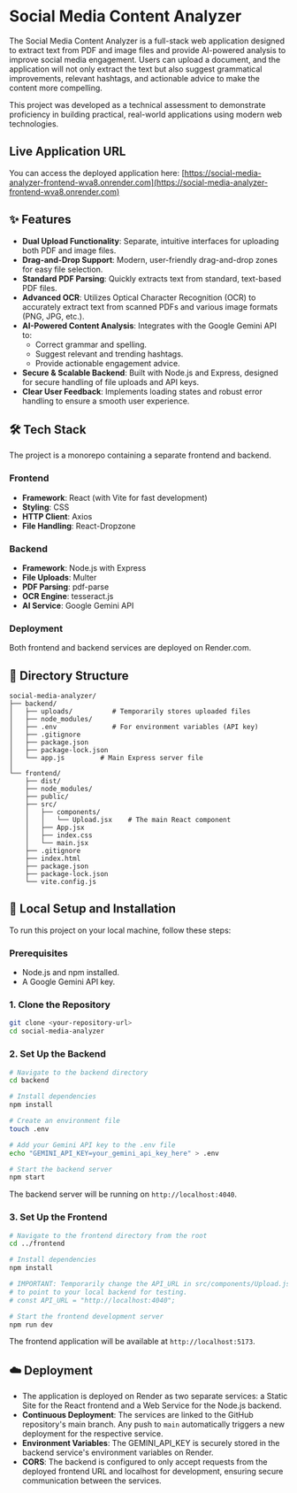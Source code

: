 

# Social Media Content Analyzer

The Social Media Content Analyzer is a full-stack web application designed to extract text from PDF and image files and provide AI-powered analysis to improve social media engagement. Users can upload a document, and the application will not only extract the text but also suggest grammatical improvements, relevant hashtags, and actionable advice to make the content more compelling.

This project was developed as a technical assessment to demonstrate proficiency in building practical, real-world applications using modern web technologies.

## Live Application URL
You can access the deployed application here:
[https://social-media-analyzer-frontend-wva8.onrender.com](https://social-media-analyzer-frontend-wva8.onrender.com)

## ✨ Features
- **Dual Upload Functionality**: Separate, intuitive interfaces for uploading both PDF and image files.
- **Drag-and-Drop Support**: Modern, user-friendly drag-and-drop zones for easy file selection.
- **Standard PDF Parsing**: Quickly extracts text from standard, text-based PDF files.
- **Advanced OCR**: Utilizes Optical Character Recognition (OCR) to accurately extract text from scanned PDFs and various image formats (PNG, JPG, etc.).
- **AI-Powered Content Analysis**: Integrates with the Google Gemini API to:
  - Correct grammar and spelling.
  - Suggest relevant and trending hashtags.
  - Provide actionable engagement advice.
- **Secure & Scalable Backend**: Built with Node.js and Express, designed for secure handling of file uploads and API keys.
- **Clear User Feedback**: Implements loading states and robust error handling to ensure a smooth user experience.

## 🛠️ Tech Stack
The project is a monorepo containing a separate frontend and backend.

### Frontend
- **Framework**: React (with Vite for fast development)
- **Styling**: CSS
- **HTTP Client**: Axios
- **File Handling**: React-Dropzone

### Backend
- **Framework**: Node.js with Express
- **File Uploads**: Multer
- **PDF Parsing**: pdf-parse
- **OCR Engine**: tesseract.js
- **AI Service**: Google Gemini API

### Deployment
Both frontend and backend services are deployed on Render.com.

## 📁 Directory Structure
```
social-media-analyzer/
├── backend/
│   ├── uploads/          # Temporarily stores uploaded files
│   ├── node_modules/
│   ├── .env              # For environment variables (API key)
│   ├── .gitignore
│   ├── package.json
│   ├── package-lock.json
│   └── app.js         # Main Express server file
│
└── frontend/
    ├── dist/
    ├── node_modules/
    ├── public/
    ├── src/
    │   ├── components/
    │   │   └── Upload.jsx    # The main React component
    │   ├── App.jsx
    │   ├── index.css
    │   └── main.jsx
    ├── .gitignore
    ├── index.html
    ├── package.json
    ├── package-lock.json
    └── vite.config.js
```

## 🚀 Local Setup and Installation
To run this project on your local machine, follow these steps:

### Prerequisites
- Node.js and npm installed.
- A Google Gemini API key.

### 1. Clone the Repository
```bash
git clone <your-repository-url>
cd social-media-analyzer
```

### 2. Set Up the Backend
```bash
# Navigate to the backend directory
cd backend

# Install dependencies
npm install

# Create an environment file
touch .env

# Add your Gemini API key to the .env file
echo "GEMINI_API_KEY=your_gemini_api_key_here" > .env

# Start the backend server
npm start
```
The backend server will be running on `http://localhost:4040`.

### 3. Set Up the Frontend
```bash
# Navigate to the frontend directory from the root
cd ../frontend

# Install dependencies
npm install

# IMPORTANT: Temporarily change the API_URL in src/components/Upload.jsx
# to point to your local backend for testing.
# const API_URL = "http://localhost:4040";

# Start the frontend development server
npm run dev
```
The frontend application will be available at `http://localhost:5173`.

## ☁️ Deployment
- The application is deployed on Render as two separate services: a Static Site for the React frontend and a Web Service for the Node.js backend.
- **Continuous Deployment**: The services are linked to the GitHub repository's main branch. Any push to `main` automatically triggers a new deployment for the respective service.
- **Environment Variables**: The GEMINI_API_KEY is securely stored in the backend service's environment variables on Render.
- **CORS**: The backend is configured to only accept requests from the deployed frontend URL and localhost for development, ensuring secure communication between the services.


